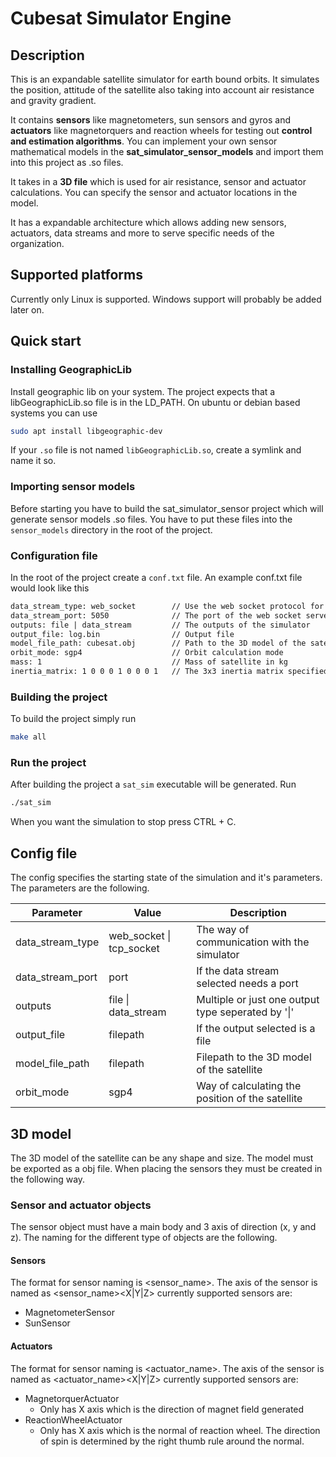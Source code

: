 # Cubesat Simulator Engine

## Description
This is an expandable satellite simulator for earth bound orbits. It simulates the position, attitude of the satellite also taking into account air resistance and gravity gradient.

It contains <b>sensors</b> like magnetometers, sun sensors and gyros and <b>actuators</b> like magnetorquers and reaction wheels for testing out <b>control and estimation algorithms</b>. You can implement your own sensor mathematical models in the <b>sat_simulator_sensor_models</b> and import them into this project as .so files.

It takes in a <b>3D file</b> which is used for air resistance, sensor and actuator calculations. You can specify the sensor and actuator locations in the model.

It has a expandable architecture which allows adding new sensors, actuators, data streams and more to serve specific needs of the organization.

## Supported platforms
Currently only Linux is supported. Windows support will probably be added later on.

## Quick start

### Installing GeographicLib
Install geographic lib on your system. The project expects that a libGeographicLib.so file is in the LD_PATH. On ubuntu or debian based systems you can use
```bash
sudo apt install libgeographic-dev
```
If your ```.so``` file is not named ```libGeographicLib.so```, create a symlink and name it so.

### Importing sensor models
Before starting you have to build the sat_simulator_sensor project which will generate sensor models .so files. You have to put these files into the ```sensor_models``` directory in the root of the project.

### Configuration file
In the root of the project create a ```conf.txt``` file. An example conf.txt file would look like this
```txt
data_stream_type: web_socket        // Use the web socket protocol for controlling the simulator
data_stream_port: 5050              // The port of the web socket server
outputs: file | data_stream         // The outputs of the simulator
output_file: log.bin                // Output file
model_file_path: cubesat.obj        // Path to the 3D model of the satellite
orbit_mode: sgp4                    // Orbit calculation mode
mass: 1                             // Mass of satellite in kg
inertia_matrix: 1 0 0 0 1 0 0 0 1   // The 3x3 inertia matrix specified row by row from left to right
```

### Building the project
To build the project simply run
```bash
make all
```

### Run the project
After building the project a ```sat_sim``` executable will be generated. Run
```bash
./sat_sim
```
When you want the simulation to stop press CTRL + C.

## Config file
The config specifies the starting state of the simulation and it's parameters. The parameters are the following.

Parameter        | Value                    | Description
-----------------|--------------------------|------------
data_stream_type | web_socket \| tcp_socket | The way of communication with the simulator
data_stream_port | port                     | If the data stream selected needs a port
outputs          | file \| data_stream      | Multiple or just one output type seperated by '\|'
output_file      | filepath                 | If the output selected is a file
model_file_path  | filepath                 | Filepath to the 3D model of the satellite
orbit_mode       | sgp4                     | Way of calculating the position of the satellite

## 3D model
The 3D model of the satellite can be any shape and size. The model must be exported as a obj file. When placing the sensors they must be created in the following way.

### Sensor and actuator objects
The sensor object must have a main body and 3 axis of direction (x, y and z). The naming for the different type of objects are the following.

#### Sensors
The format for sensor naming is <sensor_name><number>. The axis of the sensor is named as <sensor_name><X|Y|Z><number> currently supported sensors are:
- MagnetometerSensor
- SunSensor

#### Actuators
The format for sensor naming is <actuator_name><number>. The axis of the sensor is named as <actuator_name><X|Y|Z><number> currently supported sensors are:
- MagnetorquerActuator
    - Only has X axis which is the direction of magnet field generated
- ReactionWheelActuator
    - Only has X axis which is the normal of reaction wheel. The direction of spin is determined by the right thumb rule around the normal.
